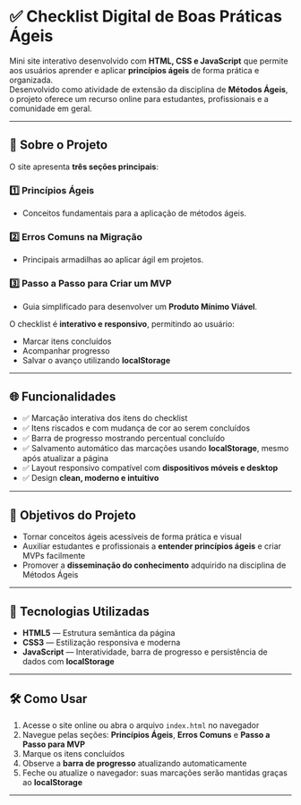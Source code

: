# ✅ Checklist Digital de Boas Práticas Ágeis  

Mini site interativo desenvolvido com **HTML, CSS e JavaScript** que permite aos usuários aprender e aplicar **princípios ágeis** de forma prática e organizada.  
Desenvolvido como atividade de extensão da disciplina de **Métodos Ágeis**, o projeto oferece um recurso online para estudantes, profissionais e a comunidade em geral.  

---

## 📖 Sobre o Projeto  

O site apresenta **três seções principais**:  

### 1️⃣ Princípios Ágeis  
- Conceitos fundamentais para a aplicação de métodos ágeis.  

### 2️⃣ Erros Comuns na Migração  
- Principais armadilhas ao aplicar ágil em projetos.  

### 3️⃣ Passo a Passo para Criar um MVP  
- Guia simplificado para desenvolver um **Produto Mínimo Viável**.  

O checklist é **interativo e responsivo**, permitindo ao usuário:  

- Marcar itens concluídos  
- Acompanhar progresso  
- Salvar o avanço utilizando **localStorage**  

---

## 🌐 Funcionalidades  

- ✅ Marcação interativa dos itens do checklist  
- ✅ Itens riscados e com mudança de cor ao serem concluídos  
- ✅ Barra de progresso mostrando percentual concluído  
- ✅ Salvamento automático das marcações usando **localStorage**, mesmo após atualizar a página  
- ✅ Layout responsivo compatível com **dispositivos móveis e desktop**  
- ✅ Design **clean, moderno e intuitivo**  

---

## 🎯 Objetivos do Projeto  

- Tornar conceitos ágeis acessíveis de forma prática e visual  
- Auxiliar estudantes e profissionais a **entender princípios ágeis** e criar MVPs facilmente  
- Promover a **disseminação do conhecimento** adquirido na disciplina de Métodos Ágeis  

---

## 🧩 Tecnologias Utilizadas  

- **HTML5** — Estrutura semântica da página  
- **CSS3** — Estilização responsiva e moderna  
- **JavaScript** — Interatividade, barra de progresso e persistência de dados com **localStorage**  

---

## 🛠️ Como Usar  

1. Acesse o site online ou abra o arquivo `index.html` no navegador  
2. Navegue pelas seções: **Princípios Ágeis**, **Erros Comuns** e **Passo a Passo para MVP**  
3. Marque os itens concluídos  
4. Observe a **barra de progresso** atualizando automaticamente  
5. Feche ou atualize o navegador: suas marcações serão mantidas graças ao **localStorage**  

---
